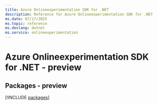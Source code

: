 ```yaml
---
title: Azure Onlineexperimentation SDK for .NET
description: Reference for Azure Onlineexperimentation SDK for .NET
ms.date: 07/17/2025
ms.topic: reference
ms.devlang: dotnet
ms.service: onlineexperimentation
---
```

# Azure Onlineexperimentation SDK for .NET - preview
## Packages - preview
[!INCLUDE [packages](onlineexperimentation-index.md)]